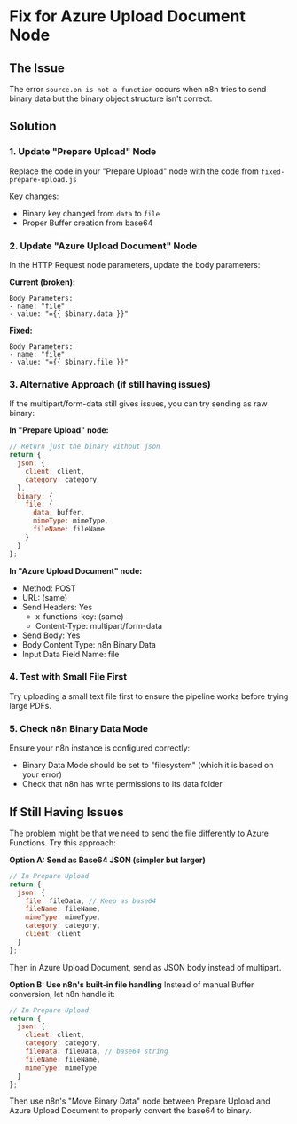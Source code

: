 # Fix for Azure Upload Document Node

## The Issue
The error `source.on is not a function` occurs when n8n tries to send binary data but the binary object structure isn't correct.

## Solution

### 1. Update "Prepare Upload" Node
Replace the code in your "Prepare Upload" node with the code from `fixed-prepare-upload.js`

Key changes:
- Binary key changed from `data` to `file`
- Proper Buffer creation from base64

### 2. Update "Azure Upload Document" Node

In the HTTP Request node parameters, update the body parameters:

**Current (broken):**
```
Body Parameters:
- name: "file"
- value: "={{ $binary.data }}"
```

**Fixed:**
```
Body Parameters:
- name: "file"  
- value: "={{ $binary.file }}"
```

### 3. Alternative Approach (if still having issues)

If the multipart/form-data still gives issues, you can try sending as raw binary:

**In "Prepare Upload" node:**
```javascript
// Return just the binary without json
return {
  json: {
    client: client,
    category: category
  },
  binary: {
    file: {
      data: buffer,
      mimeType: mimeType,
      fileName: fileName
    }
  }
};
```

**In "Azure Upload Document" node:**
- Method: POST
- URL: (same)
- Send Headers: Yes
  - x-functions-key: (same)
  - Content-Type: multipart/form-data
- Send Body: Yes
- Body Content Type: n8n Binary Data
- Input Data Field Name: file

### 4. Test with Small File First
Try uploading a small text file first to ensure the pipeline works before trying large PDFs.

### 5. Check n8n Binary Data Mode
Ensure your n8n instance is configured correctly:
- Binary Data Mode should be set to "filesystem" (which it is based on your error)
- Check that n8n has write permissions to its data folder

## If Still Having Issues

The problem might be that we need to send the file differently to Azure Functions. Try this approach:

**Option A: Send as Base64 JSON (simpler but larger)**
```javascript
// In Prepare Upload
return {
  json: {
    file: fileData, // Keep as base64
    fileName: fileName,
    mimeType: mimeType,
    category: category,
    client: client
  }
};
```

Then in Azure Upload Document, send as JSON body instead of multipart.

**Option B: Use n8n's built-in file handling**
Instead of manual Buffer conversion, let n8n handle it:
```javascript
// In Prepare Upload
return {
  json: {
    client: client,
    category: category,
    fileData: fileData, // base64 string
    fileName: fileName,
    mimeType: mimeType
  }
};
```

Then use n8n's "Move Binary Data" node between Prepare Upload and Azure Upload Document to properly convert the base64 to binary.
